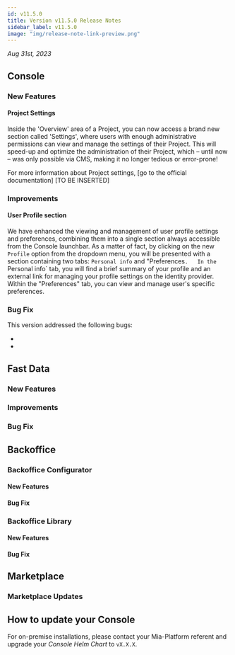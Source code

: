 ```yaml
---
id: v11.5.0
title: Version v11.5.0 Release Notes
sidebar_label: v11.5.0
image: "img/release-note-link-preview.png"
---
```


_Aug 31st, 2023_

## Console

### New Features

#### Project Settings 

Inside the 'Overview' area of a Project, you can now access a brand new section called 'Settings', where users with enough administrative permissions can view and manage the settings of their Project. This will speed-up and optimize the administration of their Project, which – until now – was only possible via CMS, making it no longer tedious or error-prone!

For more information about Project settings, [go to the official documentation] [TO BE INSERTED]

### Improvements

#### User Profile section 

We have enhanced the viewing and management of user profile settings and preferences, combining them into a single section always accessible from the Console launchbar. As a matter of fact, by clicking on the new `Profile` option from the dropdown menu, you will be presented with a section containing two tabs: `Personal info` and "Preferences`.  
In the `Personal info` tab, you will find a brief summary of your profile and an external link for managing your profile settings on the identity provider.  
Within the "Preferences" tab, you can view and manage user's specific preferences.

### Bug Fix

This version addressed the following bugs:

* 
* 

## Fast Data

### New Features

### Improvements

### Bug Fix

## Backoffice

### Backoffice Configurator

#### New Features

#### Bug Fix

### Backoffice Library

#### New Features

#### Bug Fix

## Marketplace

### Marketplace Updates

## How to update your Console

For on-premise installations, please contact your Mia-Platform referent and upgrade your _Console Helm Chart_ to `vX.X.X`.
